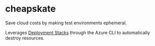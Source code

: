 # cheapskate

Save cloud costs by making test environments ephemeral.

Leverages [Deployment Stacks](https://learn.microsoft.com/en-us/azure/azure-resource-manager/bicep/deployment-stacks?tabs=azure-powershell) through the Azure CLI to automatically destroy resources. 
